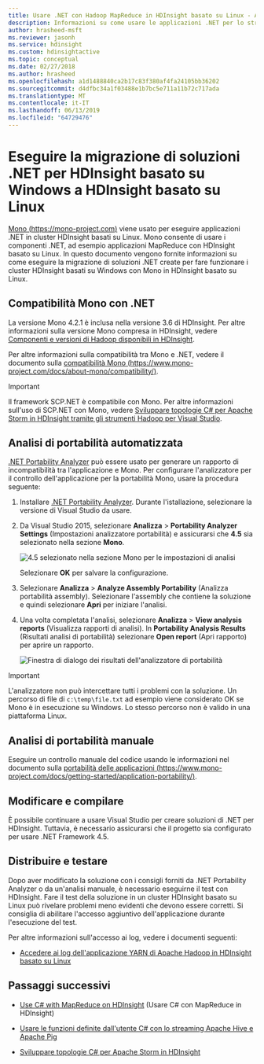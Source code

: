 ```yaml
---
title: Usare .NET con Hadoop MapReduce in HDInsight basato su Linux - Azure
description: Informazioni su come usare le applicazioni .NET per lo streaming di MapReduce in HDInsight basato su Linux.
author: hrasheed-msft
ms.reviewer: jasonh
ms.service: hdinsight
ms.custom: hdinsightactive
ms.topic: conceptual
ms.date: 02/27/2018
ms.author: hrasheed
ms.openlocfilehash: a1d1488840ca2b17c83f380af4fa24105bb36202
ms.sourcegitcommit: d4dfbc34a1f03488e1b7bc5e711a11b72c717ada
ms.translationtype: MT
ms.contentlocale: it-IT
ms.lasthandoff: 06/13/2019
ms.locfileid: "64729476"
---
```

# <a name="migrate-net-solutions-for-windows-based-hdinsight-to-linux-based-hdinsight"></a>Eseguire la migrazione di soluzioni .NET per HDInsight basato su Windows a HDInsight basato su Linux

[Mono (https://mono-project.com)](https://mono-project.com) viene usato per eseguire applicazioni .NET in cluster HDInsight basati su Linux. Mono consente di usare i componenti .NET, ad esempio applicazioni MapReduce con HDInsight basato su Linux. In questo documento vengono fornite informazioni su come eseguire la migrazione di soluzioni .NET create per fare funzionare i cluster HDInsight basati su Windows con Mono in HDInsight basato su Linux.

## <a name="mono-compatibility-with-net"></a>Compatibilità Mono con .NET

La versione Mono 4.2.1 è inclusa nella versione 3.6 di HDInsight. Per altre informazioni sulla versione Mono compresa in HDInsight, vedere [Componenti e versioni di Hadoop disponibili in HDInsight](hdinsight-component-versioning.md).

Per altre informazioni sulla compatibilità tra Mono e .NET, vedere il documento sulla [compatibilità Mono (https://www.mono-project.com/docs/about-mono/compatibility/)](https://www.mono-project.com/docs/about-mono/compatibility/).

> [!IMPORTANT]  
> Il framework SCP.NET è compatibile con Mono. Per altre informazioni sull'uso di SCP.NET con Mono, vedere [Sviluppare topologie C# per Apache Storm in HDInsight tramite gli strumenti Hadoop per Visual Studio](storm/apache-storm-develop-csharp-visual-studio-topology.md).

## <a name="automated-portability-analysis"></a>Analisi di portabilità automatizzata

[.NET Portability Analyzer](https://marketplace.visualstudio.com/items?itemName=ConnieYau.NETPortabilityAnalyzer) può essere usato per generare un rapporto di incompatibilità tra l'applicazione e Mono. Per configurare l'analizzatore per il controllo dell'applicazione per la portabilità Mono, usare la procedura seguente:

1. Installare [.NET Portability Analyzer](https://marketplace.visualstudio.com/items?itemName=ConnieYau.NETPortabilityAnalyzer). Durante l'istallazione, selezionare la versione di Visual Studio da usare.

2. Da Visual Studio 2015, selezionare __Analizza__ > __Portability Analyzer Settings__ (Impostazioni analizzatore portabilità) e assicurarsi che __4.5__ sia selezionato nella sezione __Mono__.

    ![4.5 selezionato nella sezione Mono per le impostazioni di analisi](./media/hdinsight-hadoop-migrate-dotnet-to-linux/portability-analyzer-settings.png)

    Selezionare __OK__ per salvare la configurazione.

3. Selezionare __Analizza__ > __Analyze Assembly Portability__ (Analizza portabilità assembly). Selezionare l'assembly che contiene la soluzione e quindi selezionare __Apri__ per iniziare l'analisi.

4. Una volta completata l'analisi, selezionare __Analizza__ > __View analysis reports__ (Visualizza rapporti di analisi). In __Portability Analysis Results__ (Risultati analisi di portabilità) selezionare __Open report__ (Apri rapporto) per aprire un rapporto.

    ![Finestra di dialogo dei risultati dell'analizzatore di portabilità](./media/hdinsight-hadoop-migrate-dotnet-to-linux/portability-analyzer-results.png)

> [!IMPORTANT]  
> L'analizzatore non può intercettare tutti i problemi con la soluzione. Un percorso di file di `c:\temp\file.txt` ad esempio viene considerato OK se Mono è in esecuzione su Windows. Lo stesso percorso non è valido in una piattaforma Linux.

## <a name="manual-portability-analysis"></a>Analisi di portabilità manuale

Eseguire un controllo manuale del codice usando le informazioni nel documento sulla [portabilità delle applicazioni (https://www.mono-project.com/docs/getting-started/application-portability/)](https://www.mono-project.com/docs/getting-started/application-portability/).

## <a name="modify-and-build"></a>Modificare e compilare

È possibile continuare a usare Visual Studio per creare soluzioni di .NET per HDInsight. Tuttavia, è necessario assicurarsi che il progetto sia configurato per usare .NET Framework 4.5.

## <a name="deploy-and-test"></a>Distribuire e testare

Dopo aver modificato la soluzione con i consigli forniti da .NET Portability Analyzer o da un'analisi manuale, è necessario eseguirne il test con HDInsight. Fare il test della soluzione in un cluster HDInsight basato su Linux può rivelare problemi meno evidenti che devono essere corretti. Si consiglia di abilitare l'accesso aggiuntivo dell'applicazione durante l'esecuzione del test.

Per altre informazioni sull'accesso ai log, vedere i documenti seguenti:

* [Accedere ai log dell'applicazione YARN di Apache Hadoop in HDInsight basato su Linux](hdinsight-hadoop-access-yarn-app-logs-linux.md)

## <a name="next-steps"></a>Passaggi successivi

* [Use C# with MapReduce on HDInsight](hadoop/apache-hadoop-dotnet-csharp-mapreduce-streaming.md) (Usare C# con MapReduce in HDInsight)

* [Usare le funzioni definite dall'utente C# con lo streaming Apache Hive e Apache Pig](hadoop/apache-hadoop-hive-pig-udf-dotnet-csharp.md)

* [Sviluppare topologie C# per Apache Storm in HDInsight](storm/apache-storm-develop-csharp-visual-studio-topology.md)
